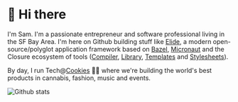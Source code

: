 # 👋 Hi there

I'm Sam. I'm a passionate entrepreneur and software professional living in the SF Bay Area. I'm here on Github building stuff like [Elide](https://github.com/sgammon/elide), a modern
open-source/polyglot application framework based on [Bazel](bazelbuild/bazel), [Micronaut](micronaut-projects/micronaut) and the Closure ecosystem of tools
([Compiler](google/closure-compiler), [Library](google/closure-library), [Templates](google/closure-templates) and [Stylesheets](google/closure-stylesheets)).

By day, I run Tech@[Cookies](https://github.com/CookiesCo) 🍪🍋 where we're building the world's best products in cannabis, fashion, music and events.

![Github stats](https://github-readme-stats.vercel.app/api?username=sgammon&show_icons=true)
